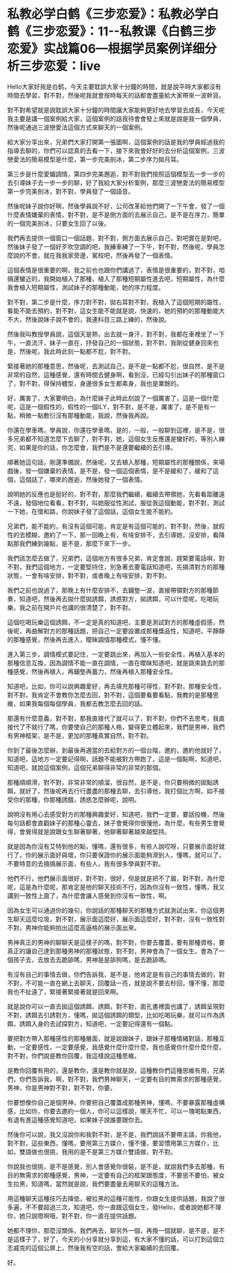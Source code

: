 # 私教必学白鹤《三步恋爱》：私教必学白鹤《三步恋爱》：11--私教课《白鹤三步恋爱》实战篇06—根据学员案例详细分析三步恋爱：live

Hello大家好我是白鹤，今天主要耽誤大家十分鐘的時間，就是說平時大家都沒有時間去學習，對不對，然後呢我就會按時每天的話都會盡量給大家帶來一波幹貨。

對不對希望就是說耽誤大家十分鐘的時間讓大家能夠更好地去學習去成長，今天呢我主要是講一個案例給大家，這個案例的話我待會會發上來就是說是我一個學員，然後呢通過三波戀愛法這個方式來聊天的一個案例。

給大家分享出來，兄弟們大家打開第一張圖啊，這個案例的話是我的學員經過我的指導去聊的，你們可以認真的去看一下，接下來我會好好的去分析這個案例，三波戀愛法的簡易模型是什麼，第一步完美剖冰，第二步序力拋月耳。

第三步是什麼愛媚調情，第四步完美邂逅，對不對我們按照這個模型去一步一步的去引導妹子去一步一步的聊，好了我給大家分析案例，那麼三波戀愛法的簡易模型第一步完美剖冰，對不對，學員發了一個語音。

然後呢妹子說你好啊，然後學員說不好，公司改革給他們開了一下午會，發了一個什麼表情嫌棄的表情，對不對，是不是側方面的去展示自己，是不是在序力，簡單的一個完美剖冰，只要女生回了以後。

我們再去提供一個窗口一個話題，對不對，側方面去展示自己，對吧實在是對吧，然後妹子發了一個好歹吹空調的吧，我練車練了一下午，對不對，然後呢，學員怎麼說的不會，就在我我家旁邊，駕校吧，然後再發了一個表情。

這個表情是很重要的啊，我之前也也跟你們講過了，表情是很重要的，對不對，咱倆還蠻近的，我開始植入了那種，植入了那種短期屬性進去吧，短期屬性，為什麼我會植入短期屬性，測試妹子的那種動能，她的序力程度。

對不對，第二步是什麼，序力對不對，拋右耳對不對，我植入了這個短期的屬性，看能不能去預約，對不對，這女生能不能就是說，快速的，她的預約的那種動能大不大，然後說妹子說不會的，我連科目三路上練的，然後說。

然後我叫教授學員說，這個天是熱，出去就一身汗，對不對，我都在車裡坐了一下午，一直流汗，妹子一直在，抒發自己的一個狀態，對不對，我剛從健身回來也是，然後呢，我此時此刻一點都不尬，對不對。

緊接著她的那種意思，然後呢，去測試自己，是不是一點都不尬，很自然，是不是非常的自然，這種感覺，還有時間去健身啊，看到沒，已經勾引出妹子的那種窗口了，對不對，得保持體型，身邊很多女生都素身，我也是業餘的。

好，厲害了，大家要明白，為什麼妹子此時此刻說了一個厲害了，這是一個什麼呢，這是一個假性的，假性的一個ILY，對不對，是不是，厲害了，是不是有一點，稍微一點敷衍沒有那種動能，我說，然後我再說。

你還在學車嗎，學員說，你還在學車嗎，是的，一般，一般聊到這裡，是不是，很多兄弟都不知道怎麼下去聊了，對不對，她，這個女生反應還是蠻好的，等別人練完，如果是你的話，你怎麼會，我們是不是還要繼續的去引導。

順著她這句話，剛還準備說，然後呢，又去植入那種，短期屬性的那種關係，來場戲後，發一個嫌棄的表情，是不是，發一個這個表情，是不是緩和了，緩和了這個，這個話了，哪來的邂逅，然後她發了一個表情。

說明她的反應也是挺好的，對不對，那麼我們繼續，繼續去帶領她，先看看距離遠不遠，發個地位看看，對不對，叫她服從性測試，服從我這個動能，對不對，測試一下她，在懷和路，你說妹子發了這個話，這個女生能不能約。

兄弟們，能不能約，有沒有這個可能，肯定是有這個可能的，對不對，然後，就假性的去模糊，邀約了一下，那一回晚上有，有啥安排不，去引導她，沒安排，看降點那我們練到幾點，是不是，那麼下來下一步。

我們該怎麼去做了，兄弟們，這個地方有很多兄弟，肯定會說，趕緊要電話唄，對不對，我們這個地方，一定要堅持住，別急著去要電話知道吧，先搞清對方的那種狀態，一會有啥安排，對不對，或者晚上有啥安排，對不對。

我們之前也說過了，那晚上有什麼安排不，去鋪墊一波，直接帶領對方的那種節奏，知道吧，然後再去拋什麼拋誘餌，誘惑對方，拋誘餌，可以什麼呢，吃喝玩樂，我之前在開戶片也講的很清楚了，對不對。

這個吃喝玩樂這個誘餌，不一定是真的知道吧，主要是測試對方的那種虛假感，然後呢，再曲解對方的那種話題，把自己一定要設置成那種獎品性，知道吧，平靜靜的那種感覺，然後再去進入，曖昧調情那種模式，懂不懂。

進入第三步，調情模式要記住，一定要跳出來，再加入一些安全性，再植入基本的那種信息互換，因為調情不能一直在調情，一直在曖昧知道吧，就是跳來跳去的那種感覺，然後再植入，再鋪墊再蓄力，然後再植入那種安全性。

知道吧，比如，你可以說興趣愛好，再去填充那種可得性，對不對，那種安全性，對不對，我肯定不會教你怎麼去回，對不對，這個要看要看點，我教的是那種思維，如果我每個每個學員，我都去教怎麼去回的話。

那還有什麼意義，對不對，那我直接代了就可以了，對不對，你們不去思考，我直接代了不就行了嗎，你要使自己的那種人格，變得更立體起來，我們是男神，我們有男神框架，是不是，更加的那種真實自然，對不對。

你到了最後怎麼辦，到最後再適當的去給對方的一個台階，邀約，邀約他就好了，知道吧，這地方一定要記得啊，話題不能被對方帶跑了，這是一個點啊，知道吧，知道吧，就說這個案例，這個兄弟聊得非常的非常的那個。

那種順順滑，對不對，非常非常的順溜，很自然，是不是，你只要稍微的拋點誘餌，就好了，然後呢再去行行盡盡的那種去聊，去引導他，我打個比方啊，如不接受你的那種，你那種誘餓，誘惑怎麼辦呢，說明。

說明沒有用心去感受對方的那種興趣愛好，知道吧，我們一定要，要話投機，然後每句話都會直戳妹子的那種心靈去，妹子會覺得你很懂他，為什麼，有些男生會覺得，會覺得就是說跟女生聊著聊著，他聊著聊著越來越堅持。

就是因為你沒有艾特到他的點，懂嗎，還有很多，有些人說哎呀，只要展示面好就行了，你的展示面好與壞，你只要保證你的展示面能夠滑到人，懂嗎，就可以了，不要特意的去搞搞展示面，有些人，我有很多學員對不對。

他們不行，他們展示面很好，對不對，很好，但是就是把不了眉，對不對，為什麼呢，這是為什麼呢，那肯定是他的聊天技術不行，因為你沒有一致性，懂嗎，我又講到一致性上面了，為什麼會讓人感覺到你沒有一致性，啊。

因為女生可以通過你的幾句，你說話的那種聊天的那種方式就測試出來，你這個男生聊天這麼垃圾，對不對，展示面這麼好，展示面這麼好，對不對，沒有一致性對不對，男神你能夠拍出這麼高逼格的展示面出來。

男神真正的男神的聊聊天是這樣子的嗎，對不對，你要去覆蓋，要有那種資格，要真正的讓自己達到那種男神的那種狀態，對不對，男神會為了一個女生，會為了一個孩子去，去放去去跪舔嗎，男神是是舔狗嗎，是去跪舔嗎。

有沒有自己的事情去做，你們告訴我，是不是，他肯定是有自己的事情去做的，對不對，不可能一直在網上去聊天，回覆話一亮，就是說不要去秒回，懂不懂，那麼我也不扯遠了，緊接著緊接著就是回來啊。

就是說你可以一直去拋這個誘餌，誘餌，對不對，面孔書裡面也講了，誘餌呈現對不對，誘餌去引誘對方，懂嗎，拋這個誘餌的類型，比如吃喝玩樂，就可以作為誘餌，誘餌入身的去試探對方，知道吧，一定要記得還有一個點。

要把對方帶入那種感性的那種層面，就是說跟妹子，跟妹子那種情緒對話，那種互動，一定要感性，一定要感覺，我感覺什麼什麼什麼，我也感覺你什麼什麼什麼，對不對，你們說是教你回覆，我這樣說這種思維。

是教你回覆有用的，還是教你，還是教你就是說，這種教你們這種思維有用，兄弟們，你們告訴我，啊，對不對，我們男神聊天，一定要有目的無需求的那種感覺，男神，你是男神對不對，對不對，你要。

你要想像你自己是個男神，你要把自己覆蓋成那種男神，懂嗎，不要暴露那種虛構感，比如你，你要去邀約一個人，你可以這樣說，哪天不忙，可以一塊喝點東西，有退有進這種感覺知道吧，如果妹子說誰要跟你去。

然後你可以說，我又沒說你和我對不對，是不是，我們說話不要帶主語，你我他，對不對，這些東西，懂嗎，要用第三方媒介，懂不懂，要習慣用第三方媒介，比如，雙語做也很挑，我用的是不是第三方媒介雙語做，對不對。

你說我也很挑，是不是感覺，別人會感覺你很裝，是不是，就說我們多去那種，有目的無需求的那種感覺，男神，一定要有自己的框架跟態度，不要慫不要怕，被女生拉黑，知道嗎，當然就是說，我們要盡量去用聊天的這種方法。

用這種聊天這種技巧去降低，被拉黑的這種可能性，你跟女生提供話題，我說了很多遍，不不要超過三次，知道吧，你一直跟這個女生，發Hello，或者說她都不理你，她只說嗯啊哦，對不對，你一直在提供話題。

她都不理你，那麼沒關係，我們再去，聊另外一個，再換一個就聊，是不是，是不是這樣子了，好了，今天的小分享就分享到這，有大家不懂的話，可以打到這個立志威克的這個公屏上，然後我有空的話，會給大家繼續的去回覆。

好。